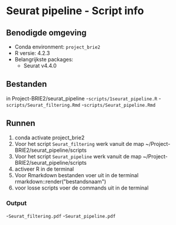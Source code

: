 # Seurat pipeline - Script info 

## Benodigde omgeving 
- Conda environment: `project_brie2`
- R versie: 4.2.3
- Belangrijkste packages:
  - Seurat v4.4.0
  
## Bestanden 
in Project-BRIE2/seurat_pipeline
-`scripts/1seurat_pipeline.R`
-`scripts/Seurat_filtering.Rmd`
-`scripts/Seurat_pipeline.Rmd`

## Runnen 
1. conda activate project_brie2
2. Voor het script `Seurat_filtering` werk vanuit de map ~/Project-BRIE2/seurat_pipeline/scripts
2. Voor het script `Seurat_pipeline` werk vanuit de map ~/Project-BRIE2/seurat_pipeline/scripts
3. activeer R in de terminal 
4. Voor Rmarkdown bestanden voer uit in de terminal rmarkdown::render("bestandsnaam")
5. voor losse scripts voer de commands uit in de terminal

### Output 
-`Seurat_filtering.pdf`
-`Seurat_pipeline.pdf`